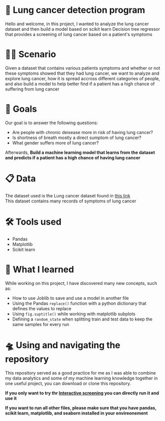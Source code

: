 # 🔬 Lung cancer detection program
Hello and welcome, in this project, I wanted to analyze the lung cancer dataset and then build a model based on scikit learn Decision tree regressor that provides a screening of lung cancer based on a patient's symptoms

# 🕵️‍♀️ Scenario
Given a dataset that contains various patients symptoms and whether or not these symptoms showed that they had lung cancer, we want to analyze and explore lung cancer, how it is spread accross different categories of people, and also build a model to help better find if a patient has a high chance of suffering from lung cancer

# 🎯 Goals
Our goal is to answer the following questions:
<ul>
<li>Are people with chronic deisease more in risk of having lung cancer?</li>
<li>Is shortness of breath mostly a direct sumptom of lung cancer?</li>
<li>What gender suffers more of lung cancer?</li>
</ul>

Afterwards, <b>Build a machine learning model that learns from the dataset and predicts if a patient has a high chance of having lung cancer</b>

# 📋 Data
The dataset used is the Lung cancer dataset found in <a href="https://www.kaggle.com/datasets/mysarahmadbhat/lung-cancer">this link</a> <br>
This dataset contains many records of symptoms of lung cancer

# 🛠️ Tools used
<ul>
<li>Pandas</li>
<li>Matplotlib</li>
<li>Scikit learn</li>
</ul>

# 🔭 What I learned
While working on this project, I have discovered many new concepts, such as:
<ul>
<li>How to use Joblib to save and use a model in another file</li>
<li>Using the Pandas <code>replace()</code> function with a python dictionary that defines the values to replace</li>
<li>Using <code>fig.suptitle()</code> while working with matplotlib subplots</li>
<li>Defining a <code>random_state</code> when splitting train and test data to keep the same samples for every run</li>
</ul>

# 🛸 Using and navigating the repository
This repository served as a good practice for me as I was able to combine my data analytics and some of my machine learning knowledge together in one useful project, you can download or clone this repository.

<b>If you only want to try thr <a href="Interactive_screening.py">Interactive screening</a> you can directly run it and use it</b>

<b>If you want to run all other files, please make sure that you have pandas, scikit learn, matplotlib, and seaborn installed in your envireonement</b>